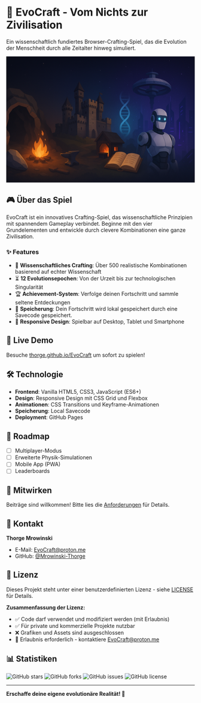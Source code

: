 # 🧪 EvoCraft - Vom Nichts zur Zivilisation

Ein wissenschaftlich fundiertes Browser-Crafting-Spiel, das die Evolution der Menschheit durch alle Zeitalter hinweg simuliert.

![EvoCraft Hero](website/assets/images/Hero.png)

## 🎮 Über das Spiel

EvoCraft ist ein innovatives Crafting-Spiel, das wissenschaftliche Prinzipien mit spannendem Gameplay verbindet. Beginne mit den vier Grundelementen und entwickle durch clevere Kombinationen eine ganze Zivilisation.

### ✨ Features

- 🧪 **Wissenschaftliches Crafting**: Über 500 realistische Kombinationen basierend auf echter Wissenschaft
- ⏳ **12 Evolutionsepochen**: Von der Urzeit bis zur technologischen Singularität
- 🏆 **Achievement-System**: Verfolge deinen Fortschritt und sammle seltene Entdeckungen
- 💾 **Speicherung**: Dein Fortschritt wird lokal gespeichert durch eine Savecode gespeichert.
- 📱 **Responsive Design**: Spielbar auf Desktop, Tablet und Smartphone

## 🚀 Live Demo

Besuche [thorge.github.io/EvoCraft](https://thorge.github.io/EvoCraft) um sofort zu spielen!

## 🛠️ Technologie

- **Frontend**: Vanilla HTML5, CSS3, JavaScript (ES6+)
- **Design**: Responsive Design mit CSS Grid und Flexbox
- **Animationen**: CSS Transitions und Keyframe-Animationen
- **Speicherung**: Local Savecode
- **Deployment**: GitHub Pages

## 🎯 Roadmap

- [ ] Multiplayer-Modus
- [ ] Erweiterte Physik-Simulationen
- [ ] Mobile App (PWA)
- [ ] Leaderboards

## 🤝 Mitwirken

Beiträge sind willkommen! Bitte lies die [Anforderungen](documentation/CONTRIBUTING.md) für Details.

## 📧 Kontakt

**Thorge Mrowinski**
- E-Mail: [EvoCraft@proton.me](mailto:EvoCrafty@proton.me)
- GitHub: [@Mrowinski-Thorge](https://github.com/Mrowinski-Thorge)

## 📄 Lizenz

Dieses Projekt steht unter einer benutzerdefinierten Lizenz - siehe [LICENSE](LICENSE) für Details.

**Zusammenfassung der Lizenz:**
- ✅ Code darf verwendet und modifiziert werden (mit Erlaubnis)
- ✅ Für private und kommerzielle Projekte nutzbar
- ❌ Grafiken und Assets sind ausgeschlossen
- 📧 Erlaubnis erforderlich - kontaktiere [EvoCraft@proton.me](mailto:EvoCrafty@proton.me)

## 📊 Statistiken

![GitHub stars](https://img.shields.io/github/stars/Mrowinski-Thorge/EvoCraft?style=social)
![GitHub forks](https://img.shields.io/github/forks/Mrowinski-Thorge/EvoCraft?style=social)
![GitHub issues](https://img.shields.io/github/issues/Mrowinski-Thorge/EvoCraft)
![GitHub license](https://img.shields.io/github/license/Mrowinski-Thorge/EvoCraft)

---

**Erschaffe deine eigene evolutionäre Realität! 🧬**
